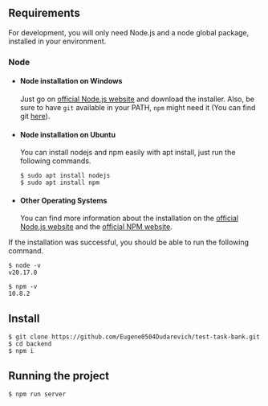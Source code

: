 ## Requirements

For development, you will only need Node.js and a node global package, installed in your environment.

### Node
- #### Node installation on Windows

  Just go on [official Node.js website](https://nodejs.org/) and download the installer.
  Also, be sure to have `git` available in your PATH, `npm` might need it (You can find git [here](https://git-scm.com/)).

- #### Node installation on Ubuntu

  You can install nodejs and npm easily with apt install, just run the following commands.

      $ sudo apt install nodejs
      $ sudo apt install npm

- #### Other Operating Systems
  You can find more information about the installation on the [official Node.js website](https://nodejs.org/) and the [official NPM website](https://npmjs.org/).

If the installation was successful, you should be able to run the following command.

    $ node -v
    v20.17.0

    $ npm -v
    10.8.2


## Install

    $ git clone https://github.com/Eugene0504Dudarevich/test-task-bank.git
    $ cd backend
    $ npm i

## Running the project

    $ npm run server
